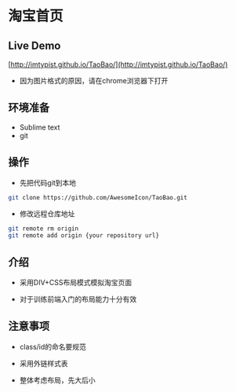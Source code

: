 # 淘宝首页

## Live Demo
[http://imtypist.github.io/TaoBao/](http://imtypist.github.io/TaoBao/)

* 因为图片格式的原因，请在chrome浏览器下打开

## 环境准备

* Sublime text
* git

## 操作

* 先把代码git到本地

```bash
git clone https://github.com/AwesomeIcon/TaoBao.git
```
* 修改远程仓库地址

```bash
git remote rm origin
git remote add origin {your repository url}
```

## 介绍

* 采用DIV+CSS布局模式模拟淘宝页面

* 对于训练前端入门的布局能力十分有效

## 注意事项

* class/id的命名要规范

* 采用外链样式表

* 整体考虑布局，先大后小
